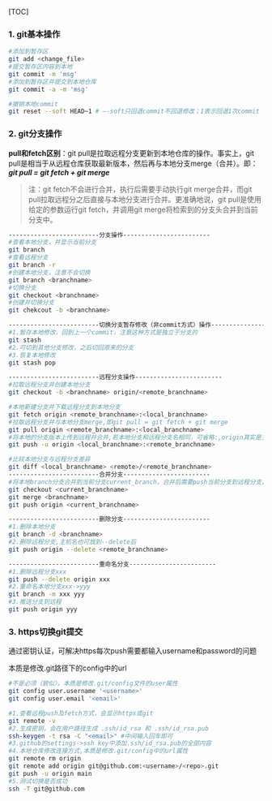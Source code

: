 [TOC]

### 1. git基本操作

```bash
#添加到暂存区
git add <change_file>
#提交暂存区内容到本地
git commit -m 'msg'
#添加到暂存区并提交到本地仓库
git commit -a -m 'msg'

#撤销本地commit
git reset --soft HEAD~1 # –-soft只回退commit不回退修改；1表示回退1次commit
```

### 2. git分支操作

**pull和fetch区别**：git pull是拉取远程分支更新到本地仓库的操作。事实上，git pull是相当于从远程仓库获取最新版本，然后再与本地分支merge（合并）。即：***git pull = git fetch + git merge***

> 注：git fetch不会进行合并，执行后需要手动执行git merge合并，而git pull拉取远程分之后直接与本地分支进行合并。更准确地说，git pull是使用给定的参数运行git fetch，并调用git merge将检索到的分支头合并到当前分支中。

```bash
-------------------------分支操作------------------------
#查看本地分支，并显示当前分支
git branch
#查看远程分支
git branch -r
#创建本地分支，注意不会切换
git branch <branchname>
#切换分支
git checkout <branchname>
#创建并切换分支
git chekcout -b <branchname>

-------------------------切换分支暂存修改（非commit方式）操作------------------------
#1.暂存本地修改，回到上一个commit，注意这种方式是独立于分支的
git stash
#2.可切到其他分支修改，之后切回原来的分支
#3.恢复本地修改
git stash pop

-------------------------远程分支操作------------------------
#拉取远程分支并创建本地分支
git checkout -b <branchname> origin/<remote_branchname>

#本地新建分支并下载远程分支到本地分支
git fetch origin <remote_branchname>:<local_branchname>
#拉取远程分支并与本地分支merge,即git pull = git fetch + git merge
git pull origin <remote_branchname>:<local_branchname>
#将本地的分支版本上传到远程并合并,若本地分支和远程分支名相同，可省略:,origin其实是主机名
git push -u origin <local_branchname>:<remote_branchname>

#比较本地分支与远程分支差异
git diff <local_branchname> <remote>/<remote_branchname>
-------------------------合并分支------------------------
#将本地branch分支合并到当前分支current_branch，合并后需要push当前分支到远程分支，才能将远程分支也合并
git checkout <current_branchname>
git merge <branchname>
git push origin <current_branchname>

-------------------------删除分支------------------------
#1.删除本地分支
git branch -d <branchname>
#2.删除远程分支,主机名也可放到--delete后
git push origin --delete <remote_branchname>

-------------------------重命名分支------------------------
#1.删除远程分支xxx
git push --delete origin xxx
#2.重命名本地分支xxx->yyy
git branch -m xxx yyy
#3.推送分支到远程
git push origin yyy
```

### 3. https切换git提交

通过密钥认证，可解决https每次push需要都输入username和password的问题

本质是修改.git路径下的config中的url

```bash
#不是必须（貌似），本质是修改.git/config文件的user属性
git config user.username '<username>'
git config user.email '<email>'

#1.查看远程push及fetch方式，会显示https或git
git remote -v
#2.生成密钥，会在用户路径生成 .ssh/id_rsa 和 .ssh/id_rsa.pub
ssh-keygen -t rsa -C "<email>" #中间输入回车即可
#3.github的settings->ssh key中添加.ssh/id_rsa.pub的全部内容
#4.本地仓库修改连接方式,本质是修改.git/config中的url属性
git remote rm origin
git remote add origin git@github.com:<username>/<repo>.git
git push -u origin main
#5.测试切换是否成功
ssh -T git@github.com
```

